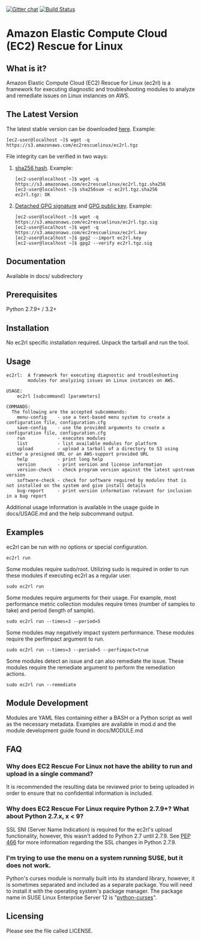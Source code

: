[![Gitter chat](https://badges.gitter.im/gitterHQ/gitter.png)](https://gitter.im/aws-ec2rescue-linux/Lobby) [![Build Status](https://travis-ci.org/awslabs/aws-ec2rescue-linux.svg?branch=develop)](https://travis-ci.org/awslabs/aws-ec2rescue-linux)
# Amazon Elastic Compute Cloud (EC2) Rescue for Linux

## What is it?
Amazon Elastic Compute Cloud (EC2) Rescue for Linux (ec2rl) is a framework for executing diagnostic and
troubleshooting modules to analyze and remediate issues on Linux instances on AWS.

## The Latest Version
The latest stable version can be downloaded [here](https://s3.amazonaws.com/ec2rescuelinux/ec2rl.tgz ). Example:
```commandline
[ec2-user@localhost ~]$ wget -q https://s3.amazonaws.com/ec2rescuelinux/ec2rl.tgz
```
File integrity can be verified in two ways:
1. [sha256 hash](https://s3.amazonaws.com/ec2rescuelinux/ec2rl.tgz.sha256). Example:

    ```commandline
    [ec2-user@localhost ~]$ wget -q https://s3.amazonaws.com/ec2rescuelinux/ec2rl.tgz.sha256
    [ec2-user@localhost ~]$ sha256sum -c ec2rl.tgz.sha256
    ec2rl.tgz: OK
    ```

2. [Detached GPG signature](https://s3.amazonaws.com/ec2rescuelinux/ec2rl.tgz.sig) and [GPG public key](https://s3.amazonaws.com/ec2rescuelinux/ec2rl.key). Example:

    ```commandline
    [ec2-user@localhost ~]$ wget -q https://s3.amazonaws.com/ec2rescuelinux/ec2rl.tgz.sig
    [ec2-user@localhost ~]$ wget -q https://s3.amazonaws.com/ec2rescuelinux/ec2rl.key
    [ec2-user@localhost ~]$ gpg2 --import ec2rl.key
    [ec2-user@localhost ~]$ gpg2 --verify ec2rl.tgz.sig
    ```

## Documentation
Available in docs/ subdirectory

## Prerequisites
Python 2.7.9+ / 3.2+

## Installation
No ec2rl specific installation required. Unpack the tarball and run the tool.

## Usage
```
ec2rl:  A framework for executing diagnostic and troubleshooting
        modules for analyzing issues on Linux instances on AWS.

USAGE:
    ec2rl [subcommand] [parameters]

COMMANDS:
  The following are the accepted subcommands:
    menu-config    - use a text-based menu system to create a configuration file, configuration.cfg
    save-config    - use the provided arguments to create a configuration file, configuration.cfg
    run            - executes modules
    list           - list available modules for platform
    upload         - upload a tarball of a directory to S3 using either a presigned URL or an AWS-support provided URL
    help           - print long help
    version        - print version and license information
    version-check  - check program version against the latest upstream version
    software-check - check for software required by modules that is not installed on the system and give install details
    bug-report     - print version information relevant for inclusion in a bug report
```

Additional usage information is available in the usage guide in docs/USAGE.md and the help subcommand output.

## Examples

ec2rl can be run with no options or special configuration.
```commandline
ec2rl run
```

Some modules require sudo/root. Utilizing sudo is required in order to run these modules if executing ec2rl as a regular user.
```commandline
sudo ec2rl run
```

Some modules require arguments for their usage. For example, most performance metric collection modules require times (number of samples to take) and period (length of sample).

```commandline
sudo ec2rl run --times=3 --period=5
```

Some modules may negatively impact system performance. These modules require the perfimpact argument to run.

```commandline
sudo ec2rl run --times=3 --period=5 --perfimpact=true
```

Some modules detect an issue and can also remediate the issue. These modules require the remediate argument to perform the remediation actions.

```commandline
sudo ec2rl run --remediate
```

## Module Development
Modules are YAML files containing either a BASH or a Python script as well as the necessary metadata. Examples are available in mod.d and the module development guide found in docs/MODULE.md

## FAQ
### Why does EC2 Rescue For Linux not have the ability to run and upload in a single command?
It is recommended the resulting data be reviewed prior to being uploaded in order to ensure that no confidential information is included.

### Why does EC2 Rescue For Linux require Python 2.7.9+? What about Python 2.7.x, x < 9?
SSL SNI (Server Name Indication) is required for the ec2rl's upload functionality, however, this wasn't added to Python 2.7 until 2.7.9. See [PEP 466](https://www.python.org/dev/peps/pep-0466/) for more information regarding the SSL changes in Python 2.7.9.

### I'm trying to use the menu on a system running SUSE, but it does not work.
Python's curses module is normally built into its standard library, however, it is sometimes separated and included as a separate package. You will need to install it with the operating system's package manager. The package name in SUSE Linux Enterprise Server 12 is "[python-curses](https://www.suse.com/LinuxPackages/packageRouter.jsp?product=server&version=12&service_pack=&architecture=x86_64&package_name=python-curses)".

## Licensing
Please see the file called LICENSE.
